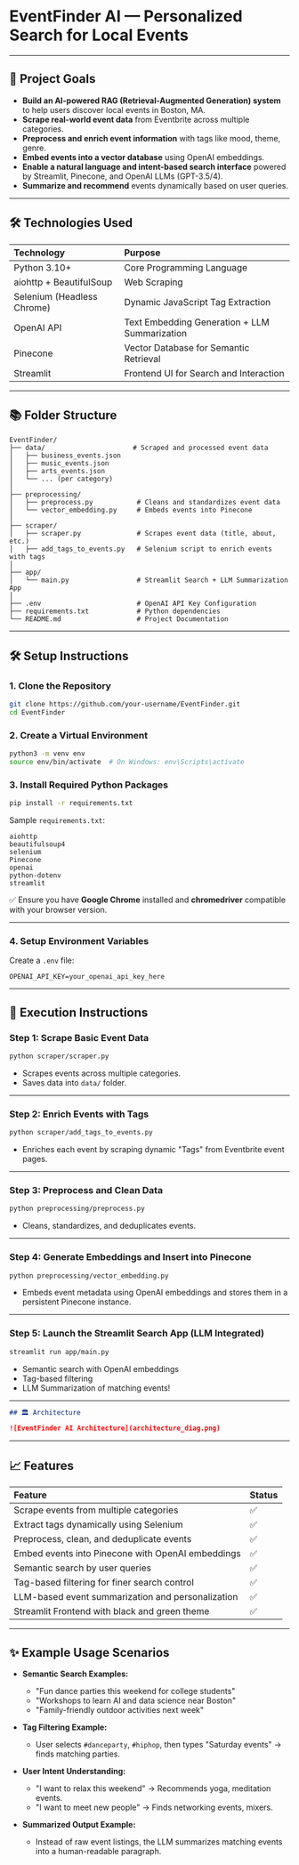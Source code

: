 # EventFinder AI — Personalized Search for Local Events

---

## 📌 Project Goals

- **Build an AI-powered RAG (Retrieval-Augmented Generation) system** to help users discover local events in Boston, MA.
- **Scrape real-world event data** from Eventbrite across multiple categories.
- **Preprocess and enrich event information** with tags like mood, theme, genre.
- **Embed events into a vector database** using OpenAI embeddings.
- **Enable a natural language and intent-based search interface** powered by Streamlit, Pinecone, and OpenAI LLMs (GPT-3.5/4).
- **Summarize and recommend** events dynamically based on user queries.

---

## 🛠 Technologies Used

| Technology | Purpose |
|:---|:---|
| Python 3.10+ | Core Programming Language |
| aiohttp + BeautifulSoup | Web Scraping |
| Selenium (Headless Chrome) | Dynamic JavaScript Tag Extraction |
| OpenAI API | Text Embedding Generation + LLM Summarization |
| Pinecone | Vector Database for Semantic Retrieval |
| Streamlit | Frontend UI for Search and Interaction |

---

## 📚 Folder Structure

```plaintext
EventFinder/
├── data/                      # Scraped and processed event data
│   ├── business_events.json
│   ├── music_events.json
│   ├── arts_events.json
│   └── ... (per category)
│
├── preprocessing/
│   ├── preprocess.py           # Cleans and standardizes event data
│   └── vector_embedding.py     # Embeds events into Pinecone
│
├── scraper/
│   ├── scraper.py              # Scrapes event data (title, about, etc.)
│   ├── add_tags_to_events.py   # Selenium script to enrich events with tags
│
├── app/
│   └── main.py                 # Streamlit Search + LLM Summarization App
│
├── .env                        # OpenAI API Key Configuration
├── requirements.txt            # Python dependencies
└── README.md                   # Project Documentation
```

---

## 🛠 Setup Instructions

### 1. Clone the Repository

```bash
git clone https://github.com/your-username/EventFinder.git
cd EventFinder
```

### 2. Create a Virtual Environment

```bash
python3 -m venv env
source env/bin/activate  # On Windows: env\Scripts\activate
```

### 3. Install Required Python Packages

```bash
pip install -r requirements.txt
```

Sample `requirements.txt`:

```
aiohttp
beautifulsoup4
selenium
Pinecone
openai
python-dotenv
streamlit
```

✅ Ensure you have **Google Chrome** installed and **chromedriver** compatible with your browser version.

---

### 4. Setup Environment Variables

Create a `.env` file:

```plaintext
OPENAI_API_KEY=your_openai_api_key_here
```

---

## 🚀 Execution Instructions

### Step 1: Scrape Basic Event Data

```bash
python scraper/scraper.py
```

- Scrapes events across multiple categories.
- Saves data into `data/` folder.

---

### Step 2: Enrich Events with Tags

```bash
python scraper/add_tags_to_events.py
```

- Enriches each event by scraping dynamic "Tags" from Eventbrite event pages.

---

### Step 3: Preprocess and Clean Data

```bash
python preprocessing/preprocess.py
```

- Cleans, standardizes, and deduplicates events.

---

### Step 4: Generate Embeddings and Insert into Pinecone

```bash
python preprocessing/vector_embedding.py
```

- Embeds event metadata using OpenAI embeddings and stores them in a persistent Pinecone instance.

---

### Step 5: Launch the Streamlit Search App (LLM Integrated)

```bash
streamlit run app/main.py
```

- Semantic search with OpenAI embeddings
- Tag-based filtering
- LLM Summarization of matching events!

---

```markdown
## 🏛️ Architecture

![EventFinder AI Architecture](architecture_diag.png)
```

---

## 📈 Features

| Feature | Status |
|:---|:---|
| Scrape events from multiple categories | ✅ |
| Extract tags dynamically using Selenium | ✅ |
| Preprocess, clean, and deduplicate events | ✅ |
| Embed events into Pinecone with OpenAI embeddings | ✅ |
| Semantic search by user queries | ✅ |
| Tag-based filtering for finer search control | ✅ |
| LLM-based event summarization and personalization | ✅ |
| Streamlit Frontend with black and green theme | ✅ |

---

## ✨ Example Usage Scenarios

- **Semantic Search Examples:**
  - "Fun dance parties this weekend for college students"
  - "Workshops to learn AI and data science near Boston"
  - "Family-friendly outdoor activities next week"

- **Tag Filtering Example:**
  - User selects `#danceparty`, `#hiphop`, then types "Saturday events" → finds matching parties.

- **User Intent Understanding:**
  - "I want to relax this weekend" → Recommends yoga, meditation events.
  - "I want to meet new people" → Finds networking events, mixers.

- **Summarized Output Example:**
  - Instead of raw event listings, the LLM summarizes matching events into a human-readable paragraph.

